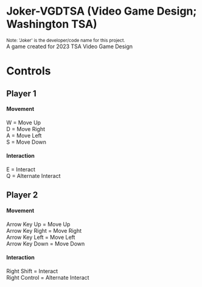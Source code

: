 # Joker-VGDTSA (Video Game Design; Washington TSA)
 <sub>Note: 'Joker' is the developer/code name for this project.</sub>\
 A game created for 2023 TSA Video Game Design

# Controls

## Player 1
#### Movement
W = Move Up\
D = Move Right\
A = Move Left\
S = Move Down
<!-- S = Crouch -->
#### Interaction
E = Interact\
Q = Alternate Interact

## Player 2
#### Movement
Arrow Key Up = Move Up\
Arrow Key Right = Move Right\
Arrow Key Left = Move Left\
Arrow Key Down = Move Down
<!-- Arrow Key Down = Crouch -->
#### Interaction
Right Shift = Interact\
Right Control = Alternate Interact
